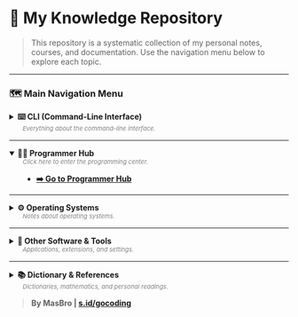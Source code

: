 # 📖 My Knowledge Repository

> This repository is a systematic collection of my personal notes, courses, and documentation. Use the navigation menu below to explore each topic.

---

### 🗺️ **Main Navigation Menu**

<details>
  <summary>
    <strong>⌨️ CLI (Command-Line Interface)</strong>
    <div style="font-size: 11px; color: grey; margin-left: 24px;"><i>Everything about the command-line interface.</i></div>
  </summary>
  <div style="padding-left: 25px; margin-top: 8px;">

- **[🖥️ Basic Commands (Linux)](CLI/perintah/README.md)**
- **[📦 Package Manager](CLI/package-manager/README.md)**
  - **[🐧 Linux](CLI/package-manager/linux/README.md)**
  - **[🪟 Windows (Chocolatey, Winget)](CLI/package-manager/windows/README.md)**
- **[💻 Terminal & Shell](CLI/terminal/README.md)**
  - **[📜 Shell Terminal](CLI/terminal/shell-terminal/README.md)**
  - **[🐱 Kitty Terminal](CLI/terminal/kitty/README.md)**
- **[🛠️ Popular CLI Tools](CLI/tools/README.md)**
  - **[🔄 Git (Complete)](CLI/tools/git/README.md)**
  - **[⬢ Helix Editor](CLI/tools/helix/README.md)**
  - **[✨ Neovim](CLI/tools/neovim/README.md)**
  - **[✏️ Nano](CLI/tools/nano/README.md)**
  - **[➕ Others (Pandoc, yt-dlp, etc.)](CLI/tools/README.md)**
- **[🚀 Windows PowerShell](CLI/windows/powershell/README.md)**

  </div>
</details>

---

<details open>
  <summary>
    <strong>👨‍💻 Programmer Hub</strong>
    <div style="font-size: 11px; color: grey; margin-left: 24px;"><i>Click here to enter the programming center.</i></div>
  </summary>
  <div style="padding-left: 25px; margin-top: 8px;">

- **[➡️ Go to Programmer Hub](programmer/README.md)**

  </div>
</details>

---

<details>
  <summary>
    <strong>⚙️ Operating Systems</strong>
    <div style="font-size: 11px; color: grey; margin-left: 24px;"><i>Notes about operating systems.</i></div>
  </summary>
  <div style="padding-left: 25px; margin-top: 8px;">

- **[ℹ️ Tentang](sistem-operasi/README.md)**
- **[🔂 Bootloader](sistem-operasi/booting/README.md)**
- **[🐧 Linux](https://independentlearners.github.io/public/sistem-operasi/linux/)**
  - **[📁 Filesystem Arch Linux](sistem-operasi/linux/archlinux/README.md)**
  - **[🗜 Instalasi Arch Linux](sistem-operasi/linux/archlinux/instalasi/README.md)**

- **[🪟 Windows](sistem-operasi/windows/README.md)**

  </div>
</details>

---

<details>
  <summary>
    <strong>🔧 Other Software & Tools</strong>
    <div style="font-size: 11px; color: grey; margin-left: 24px;"><i>Applications, extensions, and settings.</i></div>
  </summary>
  <div style="padding-left: 25px; margin-top: 8px;">

- **[💻 Software](software/README.md)**
  - **[🌐 Browser Extension (Vimium-C)](software/browser/extention/vimium-c/README.md)**
- **[⚙️ Settings](pengaturan/README.md)**
  - **[🖌️ Visual Studio Code](pengaturan/vsc/README.md)**
- **[📝 Markdown](./programmer/domain-spesifik/tools/markdown/README.md)**

  </div>
</details>

---

<details>
  <summary>
    <strong>📚 Dictionary & References</strong>
    <div style="font-size: 11px; color: grey; margin-left: 24px;"><i>Dictionaries, mathematics, and personal readings.</i></div>
  </summary>
  <div style="padding-left: 25px; margin-top: 8px;">

- **[📖 Language Dictionary](kamus/bahasa/README.md)**
  - **[🕌 Arabic](kamus/bahasa/Arab/README.md)**
  - **[🇮🇩 Indonesian](kamus/bahasa/Indonesia/README.md)**
  - **[🇬🇧 English](kamus/bahasa/Inggris/README.md)**
- **[➕ Mathematics](matematik/README.md)**
- **[🧠 My Readings](saya/README.md)**

  - **[📜 Kitab Ta'lim Muta'allim](saya/book/talim_mutaallim/README.md)**
  - **[📜 Kitab Lubabul Hadits](saya/book/lubabul_hadits/README.md)**

    </div>
  </details>

> **By MasBro | [s.id/gocoding](https://s.id/gocoding)**
